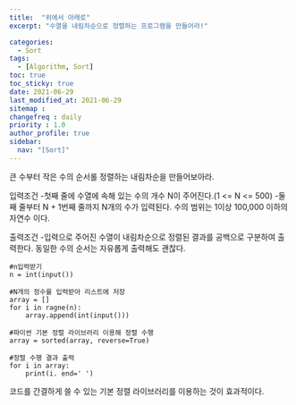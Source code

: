 ```yaml
---
title:  "위에서 아래로"
excerpt: "수열을 내림차순으로 정렬하는 프로그램을 만들어라!"

categories:
  - Sort
tags:
  - [Algorithm, Sort]
toc: true
toc_sticky: true
date: 2021-06-29
last_modified_at: 2021-06-29
sitemap :
changefreq : daily
priority : 1.0
author_profile: true
sidebar:
  nav: "[Sort]"
---
```

큰 수부터 작은 수의 순서롤 정렬하는 내림차순을 만들어보아라.

입력조건
-첫째 줄에 수열에 속해 있는 수의 개수 N이 주어진다.(1 <= N <= 500)
-둘째 줄부터 N + 1번째 줄까지 N개의 수가 입력된다. 수의 범위는 1이상
 100,000 이하의 자연수 이다.

출력조건
-입력으로 주어진 수열이 내림차순으로 정렬된 결과를 공백으로 구분하여
 출력한다. 동일한 수의 순서는 자유롭게 출력해도 괜찮다.

```
#n입력받기
n = int(input())

#N개의 정수를 입력받아 리스트에 저장
array = []
for i in ragne(n):
    array.append(int(input()))

#파이썬 기본 정렬 라이브러리 이용해 정렬 수행
array = sorted(array, reverse=True)

#정렬 수행 결과 출력
for i in array:
    print(i. end=' ')
```

코드를 간결하게 쓸 수 있는 기본 정렬 라이브러리를 이용하는 것이 효과적이다.